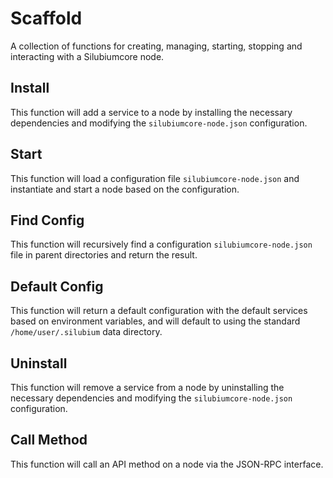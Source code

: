 # Scaffold
A collection of functions for creating, managing, starting, stopping and interacting with a Silubiumcore node.

## Install
This function will add a service to a node by installing the necessary dependencies and modifying the `silubiumcore-node.json` configuration.

## Start
This function will load a configuration file `silubiumcore-node.json` and instantiate and start a node based on the configuration.

## Find Config
This function will recursively find a configuration `silubiumcore-node.json` file in parent directories and return the result.

## Default Config
This function will return a default configuration with the default services based on environment variables, and will default to using the standard `/home/user/.silubium` data directory.

## Uninstall
This function will remove a service from a node by uninstalling the necessary dependencies and modifying the `silubiumcore-node.json` configuration.

## Call Method
This function will call an API method on a node via the JSON-RPC interface.
